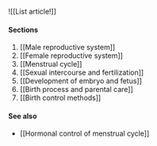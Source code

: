 ![[List article!]]

#### Sections
1. [[Male reproductive system]]
2. [[Female reproductive system]]
3. [[Menstrual cycle]]
4. [[Sexual intercourse and fertilization]]
5. [[Development of embryo and fetus]]
6. [[Birth process and parental care]]
7. [[Birth control methods]]

#### See also
- [[Hormonal control of menstrual cycle]]